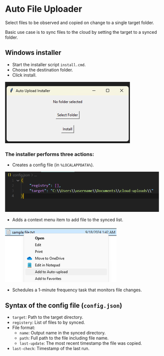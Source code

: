 # Auto File Uploader
Select files to be observed and copied on change to a single target folder.

Basic use case is to sync files to the cloud by setting the target to a synced folder.

## Windows installer
- Start the installer script `install.cmd`.
- Choose the destination folder.
- Click install.

![Installer](media/installer.png)

### The installer performs three actions:

- Creates a config file (in `%LOCALAPPDATA%`).

![config](media/config.png)

- Adds a context menu item to add file to the synced list.

![context-menu](media/context-menu.png)

- Schedules a 1-minute frequency task that monitors file changes.

## Syntax of the config file (`config.json`)
- `target`: Path to the target directory.
- `registery`: List of files to by synced.
- File format:
    - `name`: Output name in the synced directory.
    - `path`: Full path to the file including file name.
    - `last-update`: The most recent timestamp the file was copied.
- `last-check`: Timestamp of the last run.